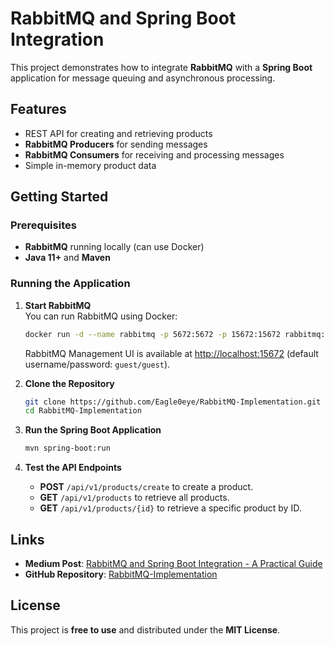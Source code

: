 # RabbitMQ and Spring Boot Integration

This project demonstrates how to integrate **RabbitMQ** with a **Spring Boot** application for message queuing and asynchronous processing.

## Features

- REST API for creating and retrieving products
- **RabbitMQ Producers** for sending messages
- **RabbitMQ Consumers** for receiving and processing messages
- Simple in-memory product data

## Getting Started

### Prerequisites

- **RabbitMQ** running locally (can use Docker)
- **Java 11+** and **Maven**

### Running the Application

1. **Start RabbitMQ**  
   You can run RabbitMQ using Docker:
   ```bash
   docker run -d --name rabbitmq -p 5672:5672 -p 15672:15672 rabbitmq:management
   ```
   RabbitMQ Management UI is available at [http://localhost:15672](http://localhost:15672) (default username/password: `guest/guest`).

2. **Clone the Repository**
   ```bash
   git clone https://github.com/Eagle0eye/RabbitMQ-Implementation.git
   cd RabbitMQ-Implementation
   ```

3. **Run the Spring Boot Application**
   ```bash
   mvn spring-boot:run
   ```

4. **Test the API Endpoints**
   - **POST** `/api/v1/products/create` to create a product.
   - **GET** `/api/v1/products` to retrieve all products.
   - **GET** `/api/v1/products/{id}` to retrieve a specific product by ID.

## Links

- **Medium Post**: [RabbitMQ and Spring Boot Integration - A Practical Guide](https://medium.com/@yousef.mohamed.12/rabbitmq-and-spring-boot-integration-a-practical-guide-e59222bed429)
- **GitHub Repository**: [RabbitMQ-Implementation](https://github.com/Eagle0eye/RabbitMQ-Implementation)

## License

This project is **free to use** and distributed under the **MIT License**.

